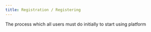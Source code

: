 ```yaml
---
title: Registration / Registering
---
```

The process which all users must do initially to start using platform
